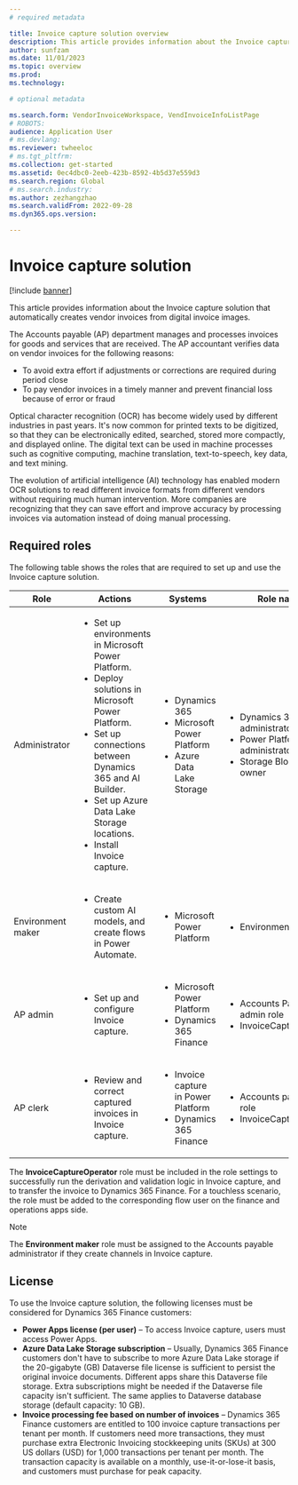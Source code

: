 ```yaml
---
# required metadata

title: Invoice capture solution overview
description: This article provides information about the Invoice capture solution.
author: sunfzam
ms.date: 11/01/2023
ms.topic: overview
ms.prod: 
ms.technology: 

# optional metadata

ms.search.form: VendorInvoiceWorkspace, VendInvoiceInfoListPage
# ROBOTS: 
audience: Application User
# ms.devlang: 
ms.reviewer: twheeloc
# ms.tgt_pltfrm: 
ms.collection: get-started
ms.assetid: 0ec4dbc0-2eeb-423b-8592-4b5d37e559d3
ms.search.region: Global
# ms.search.industry: 
ms.author: zezhangzhao
ms.search.validFrom: 2022-09-28
ms.dyn365.ops.version: 

---
```


# Invoice capture solution

[!include [banner](../includes/banner.md)]

This article provides information about the Invoice capture solution that automatically creates vendor invoices from digital invoice images.

The Accounts payable (AP) department manages and processes invoices for goods and services that are received. The AP accountant verifies data on vendor invoices for the following reasons:

- To avoid extra effort if adjustments or corrections are required during period close
- To pay vendor invoices in a timely manner and prevent financial loss because of error or fraud

Optical character recognition (OCR) has become widely used by different industries in past years. It's now common for printed texts to be digitized, so that they can be electronically edited, searched, stored more compactly, and displayed online. The digital text can be used in machine processes such as cognitive computing, machine translation, text-to-speech, key data, and text mining.

The evolution of artificial intelligence (AI) technology has enabled modern OCR solutions to read different invoice formats from different vendors without requiring much human intervention. More companies are recognizing that they can save effort and improve accuracy by processing invoices via automation instead of doing manual processing.


## Required roles

The following table shows the roles that are required to set up and use the Invoice capture solution.

| Role | Actions | Systems | Role names |
|------|---------|---------|------------|
| Administrator | <ul><li>Set up environments in Microsoft Power Platform.</li><li>Deploy solutions in Microsoft Power Platform.</li><li>Set up connections between Dynamics 365 and AI Builder.</li><li>Set up Azure Data Lake Storage locations.</li><li>Install Invoice capture.</li></ul> | <ul><li>Dynamics 365</li><li>Microsoft Power Platform</li><li>Azure Data Lake Storage</li></ul> | <ul><li>Dynamics 365 administrator</li><li>Power Platform administrator</li><li>Storage Blob data owner</li></ul> |
| Environment maker | <ul><li>Create custom AI models, and create flows in Power Automate.</li></ul> | <ul><li>Microsoft Power Platform</li></ul> | <ul><li>Environment makers</li></ul> |
| AP admin | <ul><li>Set up and configure Invoice capture.</li></ul> | <ul><li>Microsoft Power Platform</li><li>Dynamics 365 Finance</li></ul> | <ul><li>Accounts Payable admin role</li><li>InvoiceCaptureOperator</li></ul> |
| AP clerk | <ul><li>Review and correct captured invoices in Invoice capture.</li></ul> | <ul><li>Invoice capture in Power Platform</li><li>Dynamics 365 Finance</li></ul> | <ul><li>Accounts payable clerk role</li><li>InvoiceCaptureOperator</li></ul> |

The **InvoiceCaptureOperator** role must be included in the role settings to successfully run the derivation and validation logic in Invoice capture, and to transfer the invoice to Dynamics 365 Finance. For a touchless scenario, the role must be added to the corresponding flow user on the finance and operations apps side. 

> [!NOTE]
> The **Environment maker** role must be assigned to the Accounts payable administrator if they create channels in Invoice capture.

## License

To use the Invoice capture solution, the following licenses must be considered for Dynamics 365 Finance customers:

- **Power Apps license (per user)** – To access Invoice capture, users must access Power Apps. 
- **Azure Data Lake Storage subscription** – Usually, Dynamics 365 Finance customers don't have to subscribe to more Azure Data Lake storage if the 20-gigabyte (GB) Dataverse file license is sufficient to persist the original invoice documents. Different apps share this Dataverse file storage. Extra subscriptions might be needed if the Dataverse file capacity isn't sufficient. The same applies to Dataverse database storage (default capacity: 10 GB).
- **Invoice processing fee based on number of invoices** – Dynamics 365 Finance customers are entitled to 100 invoice capture transactions per tenant per month. If customers need more transactions, they must purchase extra Electronic Invoicing stockkeeping units (SKUs) at 300 US dollars (USD) for 1,000 transactions per tenant per month. The transaction capacity is available on a monthly, use-it-or-lose-it basis, and customers must purchase for peak capacity.
